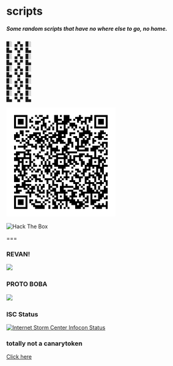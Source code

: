 scripts
=======

##### Some random scripts that have no where else to go, no home.

```
█░ ▄▀▄ █░
█▄ ▀▄▀ █▄  
█░ ▄▀▄ █░
█▄ ▀▄▀ █▄  
█░ ▄▀▄ █░
█▄ ▀▄▀ █▄  
█░ ▄▀▄ █░
█▄ ▀▄▀ █▄  
█░ ▄▀▄ █░
█▄ ▀▄▀ █▄  
```

![alt text](https://github.com/daguy666/scripts/blob/master/chu53uop04fnt3241mthn6vku.png "Cool QR Codes")

<img src="https://www.hackthebox.eu/badge/image/25520" alt="Hack The Box">

===

### REVAN! 
<img src="http://canarytokens.com/traffic/articles/tags/qnl0sdry23fv978pvqngkc4cm/index.html">

### PROTO BOBA

<img src="http://canarytokens.com/articles/images/409t0brkf0sdun8d6i2hywr4j/submit.aspx">

### ISC Status
<a href="https://isc.sans.edu"><img alt="Internet Storm Center Infocon Status"
                                                                 src="https://isc.sans.edu/images/status.gif"></a>




### totally not a canarytoken

<a href="http://canarytokens.com/about/articles/1kpwioajcvl7bgl1hmlybakde/contact.php">Click here</a>

